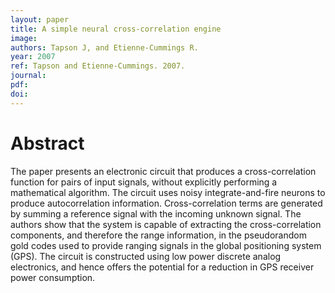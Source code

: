 ```yaml
---
layout: paper
title: A simple neural cross-correlation engine
image:
authors: Tapson J, and Etienne-Cummings R.
year: 2007
ref: Tapson and Etienne-Cummings. 2007.
journal: 
pdf: 
doi: 
---
```


# Abstract
The paper presents an electronic circuit that produces a cross-correlation function for pairs of input signals, without explicitly performing a mathematical algorithm. The circuit uses noisy integrate-and-fire neurons to produce autocorrelation information. Cross-correlation terms are generated by summing a reference signal with the incoming unknown signal. The authors show that the system is capable of extracting the cross-correlation components, and therefore the range information, in the pseudorandom gold codes used to provide ranging signals in the global positioning system (GPS). The circuit is constructed using low power discrete analog electronics, and hence offers the potential for a reduction in GPS receiver power consumption.


